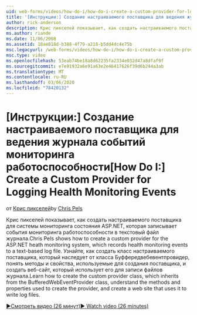```yaml
---
uid: web-forms/videos/how-do-i/how-do-i-create-a-custom-provider-for-logging-health-monitoring-events
title: '[Инструкции:] Создание настраиваемого поставщика для ведения журнала событий мониторинга работоспособности | Документация Майкрософт'
author: rick-anderson
description: Крис пикселей показывает, как создать настраиваемого поставщика для системы мониторинга состояния ASP.NET, которая записывает события мониторинга работоспособности в текстовый файл журнала. Le...
ms.author: riande
ms.date: 11/06/2008
ms.assetid: 18ae018d-b388-4f79-a218-b5dd4dc4e75b
msc.legacyurl: /web-forms/videos/how-do-i/how-do-i-create-a-custom-provider-for-logging-health-monitoring-events
msc.type: video
ms.openlocfilehash: 53eab74be18a8d62235fa2334e032d47a8dfaf9f
ms.sourcegitcommit: e7e91932a6e91a63e2e46417626f39d6b244a3ab
ms.translationtype: MT
ms.contentlocale: ru-RU
ms.lasthandoff: 03/06/2020
ms.locfileid: "78420132"
---
```

# <a name="how-do-i-create-a-custom-provider-for-logging-health-monitoring-events"></a><span data-ttu-id="9259c-104">[Инструкции:] Создание настраиваемого поставщика для ведения журнала событий мониторинга работоспособности</span><span class="sxs-lookup"><span data-stu-id="9259c-104">[How Do I:] Create a Custom Provider for Logging Health Monitoring Events</span></span>

<span data-ttu-id="9259c-105">от [Крис пикселей](https://twitter.com/chrispels)</span><span class="sxs-lookup"><span data-stu-id="9259c-105">by [Chris Pels](https://twitter.com/chrispels)</span></span>

<span data-ttu-id="9259c-106">Крис пикселей показывает, как создать настраиваемого поставщика для системы мониторинга состояния ASP.NET, которая записывает события мониторинга работоспособности в текстовый файл журнала.</span><span class="sxs-lookup"><span data-stu-id="9259c-106">Chris Pels shows how to create a custom provider for the ASP.NET heath monitoring system, which records health monitoring events to a text-based log file.</span></span> <span data-ttu-id="9259c-107">Узнайте, как создать класс настраиваемого поставщика, который наследует от класса Буффередвебевентпровидер, понять методы и свойства, используемые для создания поставщика, и создать веб-сайт, который использует его для записи файлов журнала.</span><span class="sxs-lookup"><span data-stu-id="9259c-107">Learn how to create the custom provider class, which inherits from the BufferedWebEventProvider class, understand the methods and properties used to create the provider, and create a web site that uses it to write log files.</span></span>

[<span data-ttu-id="9259c-108">&#9654;Смотреть видео (26 минут)</span><span class="sxs-lookup"><span data-stu-id="9259c-108">&#9654; Watch video (26 minutes)</span></span>](https://channel9.msdn.com/Blogs/ASP-NET-Site-Videos/how-do-i-create-a-custom-provider-for-logging-health-monitoring-events)
